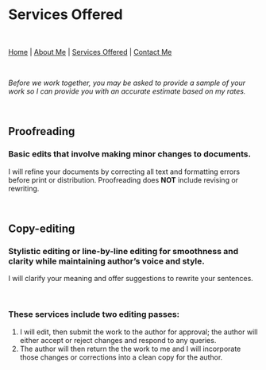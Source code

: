 # Services Offered

<br>

[Home](./README.md) \| [About Me](./About.md) \| [Services Offered](./Services.md) \| [Contact Me](./Contact.md)

<br>

*Before we work together, you may be asked to provide a sample of your work so I can provide you with an accurate estimate based on my rates.*

<br>

## Proofreading 
### Basic edits that involve making minor changes to documents.  

I will refine your documents by correcting all text and formatting errors before print or distribution.  Proofreading does **NOT** include revising or rewriting.

<br>

## Copy-editing
### Stylistic editing or line-by-line editing for smoothness and clarity while maintaining author’s voice and style.

I will clarify your meaning and offer suggestions to rewrite your sentences.

<br>

### These services include two editing passes: 
1.  I will edit, then submit the work to the author for approval; the author will either accept or reject changes and respond to any queries.
2.  The author will then return the the work to me and I will incorporate those changes or corrections into a clean copy for the author.





